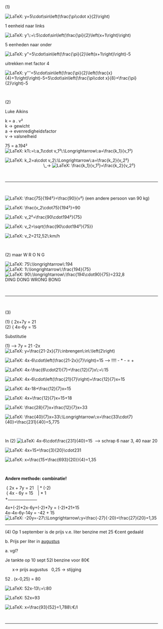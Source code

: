 <p>(1)</p>
<p><img class="equation_image" title="y=5\cdot\sin\left(\frac{\pi\cdot x}{2}\right)" src="/equation_images/y%253D5%255Ccdot%255Csin%255Cleft(%255Cfrac%257B%255Cpi%255Ccdot%2520x%257D%257B2%257D%255Cright)" alt="LaTeX: y=5\cdot\sin\left(\frac{\pi\cdot x}{2}\right)" data-equation-content="y=5\cdot\sin\left(\frac{\pi\cdot x}{2}\right)" /></p>
<p>1 eenheid naar links</p>
<p><img class="equation_image" title="y'\:=\:5\cdot\sin\left(\frac{\pi}{2}\left(x+1\right)\right)" src="/equation_images/y'%255C%253A%253D%255C%253A5%255Ccdot%255Csin%255Cleft(%255Cfrac%257B%255Cpi%257D%257B2%257D%255Cleft(x%252B1%255Cright)%255Cright)" alt="LaTeX: y'\:=\:5\cdot\sin\left(\frac{\pi}{2}\left(x+1\right)\right)" data-equation-content="y'\:=\:5\cdot\sin\left(\frac{\pi}{2}\left(x+1\right)\right)" /></p>
<p>5 eenheden naar onder</p>
<p><img class="equation_image" title="y&quot;=5\cdot\sin\left(\frac{\pi}{2}\left(x+1\right)\right)-5" src="/equation_images/y%2522%253D5%255Ccdot%255Csin%255Cleft(%255Cfrac%257B%255Cpi%257D%257B2%257D%255Cleft(x%252B1%255Cright)%255Cright)-5" alt="LaTeX: y&quot;=5\cdot\sin\left(\frac{\pi}{2}\left(x+1\right)\right)-5" data-equation-content="y&quot;=5\cdot\sin\left(\frac{\pi}{2}\left(x+1\right)\right)-5" /></p>
<p>uitrekken met factor 4</p>
<p><img class="equation_image" title="y'''=5\cdot\sin\left(\frac{\pi}{2}\left(\frac{x}{4}+1\right)\right)-5=5\cdot\sin\left(\frac{\pi\cdot x}{8}+\frac{\pi}{2}\right)-5" src="/equation_images/y'''%253D5%255Ccdot%255Csin%255Cleft(%255Cfrac%257B%255Cpi%257D%257B2%257D%255Cleft(%255Cfrac%257Bx%257D%257B4%257D%252B1%255Cright)%255Cright)-5%253D5%255Ccdot%255Csin%255Cleft(%255Cfrac%257B%255Cpi%255Ccdot%2520x%257D%257B8%257D%252B%255Cfrac%257B%255Cpi%257D%257B2%257D%255Cright)-5" alt="LaTeX: y'''=5\cdot\sin\left(\frac{\pi}{2}\left(\frac{x}{4}+1\right)\right)-5=5\cdot\sin\left(\frac{\pi\cdot x}{8}+\frac{\pi}{2}\right)-5" data-equation-content="y'''=5\cdot\sin\left(\frac{\pi}{2}\left(\frac{x}{4}+1\right)\right)-5=5\cdot\sin\left(\frac{\pi\cdot x}{8}+\frac{\pi}{2}\right)-5" /></p>
<p>&nbsp;</p>
<p>(2)</p>
<p>Luke Aikins</p>
<p>k = a . v&sup2;<br />k -&gt; gewicht<br />a -&gt; evenredigheidsfactor<br />v -&gt; valsnelheid</p>
<p>75 = a.194&sup2;<br /><img class="equation_image" title="k1\:=\:a_1\cdot v_1&sup2;\:\Longrightarrow\:a=\frac{k_1}{v_1&sup2;}" src="/equation_images/k1%255C%253A%253D%255C%253Aa_1%255Ccdot%2520v_1%25C2%25B2%255C%253A%255CLongrightarrow%255C%253Aa%253D%255Cfrac%257Bk_1%257D%257Bv_1%25C2%25B2%257D" alt="LaTeX: k1\:=\:a_1\cdot v_1&sup2;\:\Longrightarrow\:a=\frac{k_1}{v_1&sup2;}" data-equation-content="k1\:=\:a_1\cdot v_1&sup2;\:\Longrightarrow\:a=\frac{k_1}{v_1&sup2;}" /></p>
<p><img class="equation_image" title="k_2=a\cdot v_2\:\Longrightarrow\:a=\frac{k_2}{v_2&sup2;}" src="/equation_images/k_2%253Da%255Ccdot%2520v_2%255C%253A%255CLongrightarrow%255C%253Aa%253D%255Cfrac%257Bk_2%257D%257Bv_2%25C2%25B2%257D" alt="LaTeX: k_2=a\cdot v_2\:\Longrightarrow\:a=\frac{k_2}{v_2&sup2;}" data-equation-content="k_2=a\cdot v_2\:\Longrightarrow\:a=\frac{k_2}{v_2&sup2;}" /><br />&nbsp;&nbsp;&nbsp;&nbsp;&nbsp;&nbsp;&nbsp;&nbsp;&nbsp;&nbsp;&nbsp;&nbsp;&nbsp;&nbsp;&nbsp;&nbsp;&nbsp;&nbsp;&nbsp;&nbsp;&nbsp;&nbsp;&nbsp;&nbsp;&nbsp;&nbsp;&nbsp;&nbsp;&nbsp;&nbsp;&nbsp; \_-&gt; <img class="equation_image" title="\frac{k_1}{v_1&sup2;}=\frac{k_2}{v_2&sup2;}" src="/equation_images/%255Cfrac%257Bk_1%257D%257Bv_1%25C2%25B2%257D%253D%255Cfrac%257Bk_2%257D%257Bv_2%25C2%25B2%257D" alt="LaTeX: \frac{k_1}{v_1&sup2;}=\frac{k_2}{v_2&sup2;}" data-equation-content="\frac{k_1}{v_1&sup2;}=\frac{k_2}{v_2&sup2;}" /></p>
<p>&nbsp;</p>
<hr />
<p>&nbsp;</p>
<p><img class="equation_image" title="\frac{75}{194&sup2;}=\frac{90}{v&sup2;}" src="/equation_images/%255Cfrac%257B75%257D%257B194%25C2%25B2%257D%253D%255Cfrac%257B90%257D%257Bv%25C2%25B2%257D" alt="LaTeX: \frac{75}{194&sup2;}=\frac{90}{v&sup2;}" data-equation-content="\frac{75}{194&sup2;}=\frac{90}{v&sup2;}" /> (een andere persoon van 90 kg)</p>
<p><img class="equation_image" title="\frac{v_2\cdot75}{194&sup2;}=90" src="/equation_images/%255Cfrac%257Bv_2%255Ccdot75%257D%257B194%25C2%25B2%257D%253D90" alt="LaTeX: \frac{v_2\cdot75}{194&sup2;}=90" data-equation-content="\frac{v_2\cdot75}{194&sup2;}=90" /></p>
<p><img class="equation_image" title="v_2&sup2;=\frac{90\cdot194&sup2;}{75}" src="/equation_images/v_2%25C2%25B2%253D%255Cfrac%257B90%255Ccdot194%25C2%25B2%257D%257B75%257D" alt="LaTeX: v_2&sup2;=\frac{90\cdot194&sup2;}{75}" data-equation-content="v_2&sup2;=\frac{90\cdot194&sup2;}{75}" /></p>
<p><img class="equation_image" title="v_2=\sqrt{\frac{90\cdot194&sup2;}{75}}" src="/equation_images/v_2%253D%255Csqrt%257B%255Cfrac%257B90%255Ccdot194%25C2%25B2%257D%257B75%257D%257D" alt="LaTeX: v_2=\sqrt{\frac{90\cdot194&sup2;}{75}}" data-equation-content="v_2=\sqrt{\frac{90\cdot194&sup2;}{75}}" /></p>
<p><img class="equation_image" title="v_2=212,52\:km/h" src="/equation_images/v_2%253D212%252C52%255C%253Akm%252Fh" alt="LaTeX: v_2=212,52\:km/h" data-equation-content="v_2=212,52\:km/h" /></p>
<p>&nbsp;</p>
<p>(2) maar W R O N G</p>
<p><img class="equation_image" title="75\:\longrightarrow\:194" src="/equation_images/75%255C%253A%255Clongrightarrow%255C%253A194" alt="LaTeX: 75\:\longrightarrow\:194" data-equation-content="75\:\longrightarrow\:194" /><br /><img class="equation_image" title="1\:\longrightarrow\:\frac{194}{75}" src="/equation_images/1%255C%253A%255Clongrightarrow%255C%253A%255Cfrac%257B194%257D%257B75%257D" alt="LaTeX: 1\:\longrightarrow\:\frac{194}{75}" data-equation-content="1\:\longrightarrow\:\frac{194}{75}" /><br /><img class="equation_image" title="90\:\longrightarrow\:\frac{194\cdot90}{75}=232,8" src="/equation_images/90%255C%253A%255Clongrightarrow%255C%253A%255Cfrac%257B194%255Ccdot90%257D%257B75%257D%253D232%252C8" alt="LaTeX: 90\:\longrightarrow\:\frac{194\cdot90}{75}=232,8" data-equation-content="90\:\longrightarrow\:\frac{194\cdot90}{75}=232,8" /><br />DING DONG WRONG BONG</p>
<p>&nbsp;</p>
<hr />
<p>&nbsp;</p>
<p>(3)</p>
<p>(1) { 2x+7y = 21<br />(2) { 4x-6y = 15</p>
<p>Substitutie</p>
<p>(1) --&gt; 7y = 21 -2x<br /><img class="equation_image" title="y=\frac{21-2x}{7}\:inbrengen\:in\:\left(2\right)" src="/equation_images/y%253D%255Cfrac%257B21-2x%257D%257B7%257D%255C%253Ainbrengen%255C%253Ain%255C%253A%255Cleft(2%255Cright)" alt="LaTeX: y=\frac{21-2x}{7}\:inbrengen\:in\:\left(2\right)" data-equation-content="y=\frac{21-2x}{7}\:inbrengen\:in\:\left(2\right)" /></p>
<p><img class="equation_image" title="4x-6\cdot\left(\frac{21-2x}{7}\right)=15" src="/equation_images/4x-6%255Ccdot%255Cleft(%255Cfrac%257B21-2x%257D%257B7%257D%255Cright)%253D15" alt="LaTeX: 4x-6\cdot\left(\frac{21-2x}{7}\right)=15" data-equation-content="4x-6\cdot\left(\frac{21-2x}{7}\right)=15" /> --&gt; !!!! - * - = +</p>
<p><img class="equation_image" title="4x-\frac{6\cdot21}{7}+\frac{12}{7}x\:=\:15" src="/equation_images/4x-%255Cfrac%257B6%255Ccdot21%257D%257B7%257D%252B%255Cfrac%257B12%257D%257B7%257Dx%255C%253A%253D%255C%253A15" alt="LaTeX: 4x-\frac{6\cdot21}{7}+\frac{12}{7}x\:=\:15" data-equation-content="4x-\frac{6\cdot21}{7}+\frac{12}{7}x\:=\:15" /></p>
<p><img class="equation_image" title="4x-6\cdot\left(\frac{21}{7}\right)+\frac{12}{7}x=15" src="/equation_images/4x-6%255Ccdot%255Cleft(%255Cfrac%257B21%257D%257B7%257D%255Cright)%252B%255Cfrac%257B12%257D%257B7%257Dx%253D15" alt="LaTeX: 4x-6\cdot\left(\frac{21}{7}\right)+\frac{12}{7}x=15" data-equation-content="4x-6\cdot\left(\frac{21}{7}\right)+\frac{12}{7}x=15" /></p>
<p><img class="equation_image" title="4x-18+\frac{12}{7}x=15" src="/equation_images/4x-18%252B%255Cfrac%257B12%257D%257B7%257Dx%253D15" alt="LaTeX: 4x-18+\frac{12}{7}x=15" data-equation-content="4x-18+\frac{12}{7}x=15" /></p>
<p><img class="equation_image" title="4x+\frac{12}{7}x=15+18" src="/equation_images/4x%252B%255Cfrac%257B12%257D%257B7%257Dx%253D15%252B18" alt="LaTeX: 4x+\frac{12}{7}x=15+18" data-equation-content="4x+\frac{12}{7}x=15+18" /></p>
<p><img class="equation_image" title="\frac{28}{7}x+\frac{12}{7}x=33" src="/equation_images/%255Cfrac%257B28%257D%257B7%257Dx%252B%255Cfrac%257B12%257D%257B7%257Dx%253D33" alt="LaTeX: \frac{28}{7}x+\frac{12}{7}x=33" data-equation-content="\frac{28}{7}x+\frac{12}{7}x=33" /></p>
<p><img class="equation_image" title="\frac{40}{7}x=33\:\Longrightarrow\:x=\frac{33\cdot7}{40}=\frac{231}{40}=5,775" src="/equation_images/%255Cfrac%257B40%257D%257B7%257Dx%253D33%255C%253A%255CLongrightarrow%255C%253Ax%253D%255Cfrac%257B33%255Ccdot7%257D%257B40%257D%253D%255Cfrac%257B231%257D%257B40%257D%253D5%252C775" alt="LaTeX: \frac{40}{7}x=33\:\Longrightarrow\:x=\frac{33\cdot7}{40}=\frac{231}{40}=5,775" data-equation-content="\frac{40}{7}x=33\:\Longrightarrow\:x=\frac{33\cdot7}{40}=\frac{231}{40}=5,775" /></p>
<p>&nbsp;</p>
<p>In (2) <img class="equation_image" title="4x-6\cdot\frac{231}{40}=15" src="/equation_images/4x-6%255Ccdot%255Cfrac%257B231%257D%257B40%257D%253D15" alt="LaTeX: 4x-6\cdot\frac{231}{40}=15" data-equation-content="4x-6\cdot\frac{231}{40}=15" />&nbsp; --&gt; schrap 6 naar 3, 40 naar 20</p>
<p><img class="equation_image" title="4x=15+\frac{3}{20}\cdot231" src="/equation_images/4x%253D15%252B%255Cfrac%257B3%257D%257B20%257D%255Ccdot231" alt="LaTeX: 4x=15+\frac{3}{20}\cdot231" data-equation-content="4x=15+\frac{3}{20}\cdot231" /></p>
<p><img class="equation_image" title="x=\frac{15+\frac{693}{20}}{4}=1,35" src="/equation_images/x%253D%255Cfrac%257B15%252B%255Cfrac%257B693%257D%257B20%257D%257D%257B4%257D%253D1%252C35" alt="LaTeX: x=\frac{15+\frac{693}{20}}{4}=1,35" data-equation-content="x=\frac{15+\frac{693}{20}}{4}=1,35" /></p>
<p>&nbsp;</p>
<p><strong>Andere methode: combinatie!</strong></p>
<p>&nbsp;{ 2x + 7y = 21&nbsp;&nbsp; | * (-2)<br />&nbsp;{ 4x - 6y = 15&nbsp;&nbsp;&nbsp; | * 1<br />+_______________</p>
<p>4x+(-2)*2x-6y+(-2)*7y = (-2)*21+15<br />4x-4x-6y-14y = -42 + 15<br /><img class="equation_image" title="-20y=-27\:\Longrightarrow\:y=\frac{-27}{-20}=\frac{27}{20}=1,35" src="/equation_images/-20y%253D-27%255C%253A%255CLongrightarrow%255C%253Ay%253D%255Cfrac%257B-27%257D%257B-20%257D%253D%255Cfrac%257B27%257D%257B20%257D%253D1%252C35" alt="LaTeX: -20y=-27\:\Longrightarrow\:y=\frac{-27}{-20}=\frac{27}{20}=1,35" data-equation-content="-20y=-27\:\Longrightarrow\:y=\frac{-27}{-20}=\frac{27}{20}=1,35" /></p>
<hr />
<p>(4) Op 1 september is de prijs v.e. liter benzine met 25 &euro;cent gedaald</p>
<p>b. Prijs per liter in <span style="text-decoration: underline;">augustus</span></p>
<p>a. vgl?</p>
<p>Je tankte op 10 sept 52l benzine voor 80&euro;</p>
<p>&nbsp;&nbsp;&nbsp;&nbsp;&nbsp; x-&gt; prijs augustus&nbsp;&nbsp; 0,25 -&gt; stijging</p>
<p>52 . (x-0,25) = 80</p>
<p><img class="equation_image" title="52x-13\:=\:80" src="/equation_images/52x-13%255C%253A%253D%255C%253A80" alt="LaTeX: 52x-13\:=\:80" data-equation-content="52x-13\:=\:80" /></p>
<p><img class="equation_image" title="52x=93" src="/equation_images/52x%253D93" alt="LaTeX: 52x=93" data-equation-content="52x=93" /></p>
<p><img class="equation_image" title="x=\frac{93}{52}=1,788\:&euro;/l" src="/equation_images/x%253D%255Cfrac%257B93%257D%257B52%257D%253D1%252C788%255C%253A%25E2%2582%25AC%252Fl" alt="LaTeX: x=\frac{93}{52}=1,788\:&euro;/l" data-equation-content="x=\frac{93}{52}=1,788\:&euro;/l" /></p>
<p>&nbsp;</p>
<hr />
<p>&nbsp;</p>
<p>&nbsp;</p>

